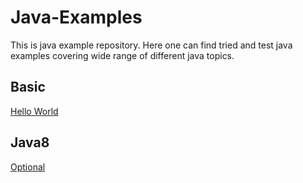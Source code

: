 # Java-Examples

This is java example repository. Here one can find tried and test java examples covering wide range of different java topics.

## Basic

[Hello World](https://github.com/harshalmistry/java-examples/blob/main/src/main/java/basic/HelloWorld.java)

## Java8

[Optional](https://github.com/harshalmistry/java-examples/tree/main/src/main/java/java8/optional)
